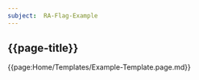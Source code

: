 ```yaml
---
subject:  RA-Flag-Example
---
```


## {{page-title}}

{{page:Home/Templates/Example-Template.page.md}}